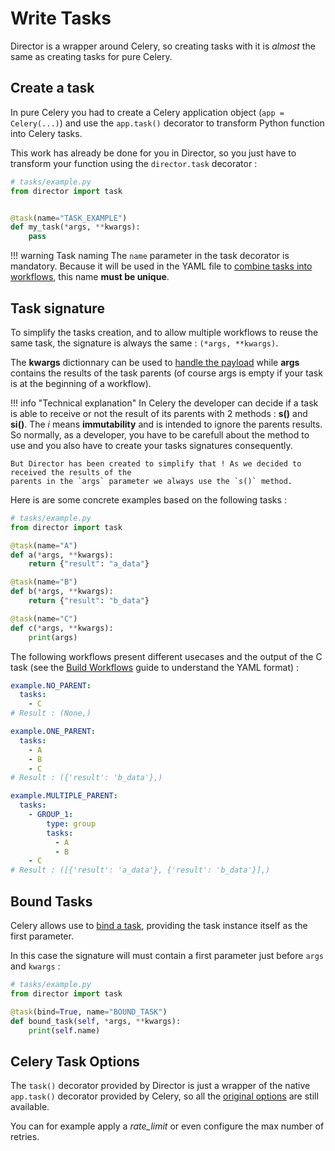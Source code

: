 # Write Tasks

Director is a wrapper around Celery, so creating tasks with it is *almost* the same
as creating tasks for pure Celery.

## Create a task

In pure Celery you had to create a Celery application object (`app = Celery(...)`) and use
the `app.task()` decorator to transform Python function into Celery tasks.

This work has already be done for you in Director, so you just have to transform your function
using the `director.task` decorator :

```python
# tasks/example.py
from director import task


@task(name="TASK_EXAMPLE")
def my_task(*args, **kwargs):
    pass
```

!!! warning Task naming
    The `name` parameter in the task decorator is mandatory. Because it will be used in the YAML
    file to [combine tasks into workflows](build-workflows.md), this name **must be unique**.

## Task signature

To simplify the tasks creation, and to allow multiple workflows to reuse the same task, the
signature is always the same : `(*args, **kwargs)`.

The **kwargs** dictionnary can be used to [handle the payload](use-payload.md#handle-payload)
while **args** contains the results of the task parents (of course args is empty if your task
is at the beginning of a workflow).

!!! info "Technical explanation"
    In Celery the developer can decide if a task is able to receive or not the result of its
    parents with 2 methods : **s()** and **si()**. The *i* means **immutability** and is intended
    to ignore the parents results. So normally, as a developer, you have to be carefull about the
    method to use and you also have to create your tasks signatures consequently.

    But Director has been created to simplify that ! As we decided to received the results of the
    parents in the `args` parameter we always use the `s()` method.

Here is are some concrete examples based on the following tasks :

```python
# tasks/example.py
from director import task

@task(name="A")
def a(*args, **kwargs):
    return {"result": "a_data"}

@task(name="B")
def b(*args, **kwargs):
    return {"result": "b_data"}

@task(name="C")
def c(*args, **kwargs):
    print(args)
```

The following workflows present different usecases and the output of the C task (see the
[Build Workflows](build-workflows.md) guide to understand the YAML format) :

```yaml
example.NO_PARENT:
  tasks:
    - C
# Result : (None,)

example.ONE_PARENT:
  tasks:
    - A
    - B
    - C
# Result : ({'result': 'b_data'},)

example.MULTIPLE_PARENT:
  tasks:
    - GROUP_1:
        type: group
        tasks:
          - A
          - B
    - C
# Result : ([{'result': 'a_data'}, {'result': 'b_data'}],)
```

## Bound Tasks

Celery allows use to [bind a task](https://docs.celeryproject.org/en/latest/userguide/tasks.html#bound-tasks),
providing the task instance itself as the first parameter.

In this case the signature will must contain a first parameter just before `args` and `kwargs` :

```python
# tasks/example.py
from director import task

@task(bind=True, name="BOUND_TASK")
def bound_task(self, *args, **kwargs):
    print(self.name)
```

## Celery Task Options

The `task()` decorator provided by Director is just a wrapper of the native `app.task()` decorator
provided by Celery, so all the [original options](https://docs.celeryproject.org/en/latest/userguide/tasks.html#list-of-options) are still available.

You can for example apply a *rate_limit* or even configure the max number of retries.